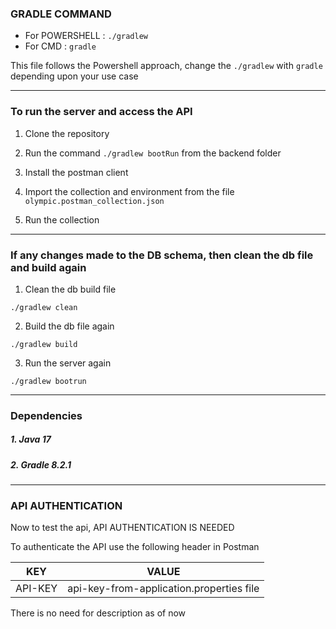 
### GRADLE COMMAND
  
- For POWERSHELL : `./gradlew`
- For CMD : `gradle`

This file follows the Powershell approach, change the `./gradlew` with `gradle` depending upon your use case

-------------------------------

### To run the server and access the API

1. Clone the repository

2. Run the command `./gradlew bootRun` from the backend folder

3. Install the postman client

4. Import the collection and environment from the file `olympic.postman_collection.json`

5. Run the collection
------------------------
  
### If any changes made to the DB schema, then clean the db file and build again

  
1. Clean the db build file

```
./gradlew clean
```

2. Build the db file again

```
./gradlew build
```
  
3. Run the server again

```
./gradlew bootrun
```
--------------------------

### Dependencies

##### 1. Java 17
##### 2. Gradle 8.2.1
------------------------

### API AUTHENTICATION

  

Now to test the api, API AUTHENTICATION IS NEEDED


To authenticate the API use the following header in Postman

| KEY     | VALUE                                    |
| ------- | ---------------------------------------- |
| API-KEY | api-key-from-application.properties file |

There is no need for description as of now